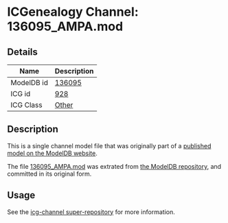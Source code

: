# ICGenealogy Channel: 136095\_AMPA.mod

## Details

Name | Description
---- | -----------
ModelDB id | [136095](http://senselab.med.yale.edu/ModelDB/ShowModel.cshtml?model=136095)
ICG id | [928](http://icg.neurotheory.ox.ac.uk/channels/other/928)
ICG Class | [Other](http://icg.neurotheory.ox.ac.uk/channels/other)

## Description

This is a single channel model file that was originally part of a [published model on the ModelDB website](http://senselab.med.yale.edu/mModelDB/ShowModel.cshtml?model=136095).

The file [136095\_AMPA.mod](136095_AMPA.mod) was extrated from [the ModelDB repository](http://senselab.med.yale.edu/ModelDB/ShowModel.cshtml?model=136095), and committed in its original form.

## Usage

See the [icg-channel super-repository](https://github.com/icgenealogy/icg-channels) for more information.